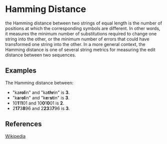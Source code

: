 # Hamming Distance

the Hamming distance between two strings of equal length is the 
number of positions at which the corresponding symbols are 
different. In other words, it measures the minimum number of
substitutions required to change one string into the other, or 
the minimum number of errors that could have transformed one 
string into the other. In a more general context, the Hamming 
distance is one of several string metrics for measuring the 
edit distance between two sequences.

## Examples

The Hamming distance between:

- "ka**rol**in" and "ka**thr**in" is **3**.
- "k**a**r**ol**in" and "k**e**r**st**in" is **3**.
- 10**1**1**1**01 and 10**0**1**0**01 is **2**.
- 2**17**3**8**96 and 2**23**3**7**96 is **3**.

## References

[Wikipedia](https://en.wikipedia.org/wiki/Hamming_distance)
